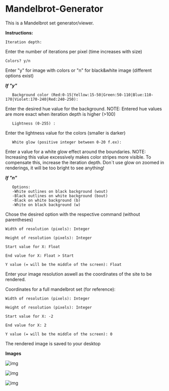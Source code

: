 # Mandelbrot-Generator

This is a Mandelbrot set generator/viewer. 

<b>Instructions:</b>

    Iteration depth:

Enter the number of iterations per pixel (time increases with size)

    Colors? y/n

Enter "y" for image with colors or "n" for black&white image (different options exist)

   <b><em>If "y"</em></b>

       Background color (Red:0-15|Yellow:15-50|Green:50-110|Blue:110-170|Violet:170-240|Red:240-250):
   
   Enter the desired hue value for the background. NOTE: Entered hue values are more exact when iteration depth is higher (>100)
   
       Lightness (0-255) :
   
   Enter the lightness value for the colors (smaller is darker)
   
       White glow (positive integer between 0-20 f.ex):
   
   Enter a value for a white glow effect around the boundaries. NOTE: Increasing this value excessively makes color stripes more visible. To compensate this,  increase the iteration depth. Don`t use glow on zoomed in renderings, it will be too bright to see anything!
   
    
   <b><em>If "n"</em></b>
     
       Options:
       -White outlines on black background (wout) 
       -Black outlines on white background (bout) 
       -Black on white background (b)
       -White on black background (w)

Chose the desired option with the respective command (without parentheses)
 
 
    Width of resolution (pixels): Integer
  
    Height of resolution (pixels): Integer
  
    Start value for X: Float
  
    End value for X: Float > Start 
  
    Y value (= will be the middle of the screen): Float
 
Enter your image resolution aswell as the coordinates of the site to be rendered.

Coordinates for a full mandelbrot set (for reference):

    Width of resolution (pixels): Integer
  
    Height of resolution (pixels): Integer 
  
    Start value for X: -2
  
    End value for X: 2
  
    Y value (= will be the middle of the screen): 0


The rendered image is saved to your desktop


<b>Images</b>


![img](https://imgur.com/j33T21z.png)



![img](https://imgur.com/yTA8wET.png)


![img](https://imgur.com/Ry4zuGx.png)



